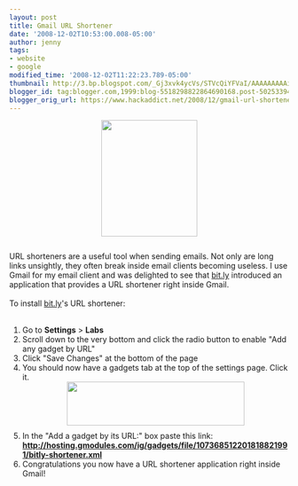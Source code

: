 ```yaml
---
layout: post
title: Gmail URL Shortener
date: '2008-12-02T10:53:00.008-05:00'
author: jenny
tags:
- website
- google
modified_time: '2008-12-02T11:22:23.789-05:00'
thumbnail: http://3.bp.blogspot.com/_Gj3xvk4ycVs/STVcQiYFVaI/AAAAAAAAAiA/nxakFxeck78/s72-c/2008-12-02_1103.png
blogger_id: tag:blogger.com,1999:blog-5518298822864690168.post-5025339423261403473
blogger_orig_url: https://www.hackaddict.net/2008/12/gmail-url-shortener.html
---
```


<img alt="" border="0" id="BLOGGER_PHOTO_ID_5275223977709884834" src="{{ site.url }}/assets/images/2008-12-02-image-0000.png" style="margin: 0px auto 10px; display: block; text-align: center;  width: 173px; height: 210px;"/><br/>URL shorteners are a useful tool when sending emails.  Not only are long links unsightly, they often break inside email clients becoming useless.  I use Gmail for my email client and was delighted to see that <a href="http://www.bit.ly/">bit.ly</a> introduced an application that provides a URL shortener right inside Gmail.<br/><br/>To install <a href="http://www.bit.ly/">bit.ly</a>'s URL shortener:<br/><br/><ol><li>Go to <b>Settings</b> &gt; <b>Labs</b></li><li>Scroll down to the very bottom and click the radio button to enable "<span class="jwjW1c">Add any gadget by URL"</span></li><li><span class="jwjW1c">Click "Save Changes" at the bottom of the page<br/></span></li><li><span class="jwjW1c">You should now have a gadgets tab at the top of the settings page.  Click it.</span><img alt="" border="0" id="BLOGGER_PHOTO_ID_5275223591791369314" src="{{ site.url }}/assets/images/2008-12-02-image-0001.png" style="margin: 0px auto 10px; display: block; text-align: center;  width: 320px; height: 79px;"/></li><li><span class="jwjW1c">In the <span style="font-size:100%;">"</span></span><span style="font-size:100%;">Add a gadget by its URL:" box</span> paste this link: <br/><span class="jwjW1c"><b>http://hosting.gmodules.com/ig/gadgets/file/107368512201818821991/bitly-shortener.xml</b></span><br/></li><li><span class="jwjW1c">Congratulations you now have a URL shortener application right inside Gmail!<br/></span></li></ol>